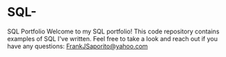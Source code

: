 # SQL-
SQL Portfolio
Welcome to my SQL portfolio! This code repository contains examples of SQL I've written. Feel free to take a look and reach out if you have any questions: FrankJSaporito@yahoo.com
